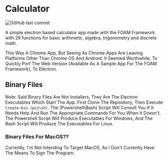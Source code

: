 # Calculator
![GitHub last commit](https://img.shields.io/github/last-commit/GianSinghSarao/Calc.svg?style=flat-square)

A simple electron based calculator app made with the FOAM Framework with 29 functions for basic arithmetic, algebra, trigonometry and discrete math.

This Was A Chrome App, But Seeing As Chrome Apps Are Leaving Platforms Other Than Chrome OS And Android, It Seemed Worthwhile, To Quickly Port The Web Version (Available As A Sample App For The FOAM Framework), To Electron.

## Binary Files
Note: Said Binary Files Are Not Installers, They Are The Electron Executables Which Start The App. 
First Clone The Repository, Then Execute ```Create-bin.(ps1\sh)```. The (Powershell\Bash) Script Will Consult You If It Needs Help And Run The Appropriate Commands For You When It Doesn't. The Powershell Script Will Produce Executables For Windows, And The Bash Script Will Produce The Executables For Linux.
### Binary Files For MacOS??
Currently, I'm Not Intending To Target MacOS, As I Don't Currently Have The Means To Sign The Program.
